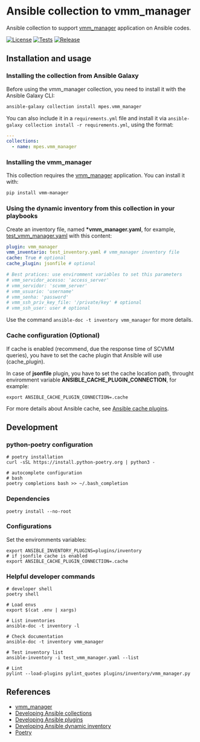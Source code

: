 # Ansible collection to vmm_manager

Ansible collection to support [vmm_manager](https://github.com/MP-ES/vmm_manager) application on Ansible codes.

[![License](https://img.shields.io/github/license/MP-ES/vmm_manager_ansible_collection.svg)](LICENSE)
[![Tests](https://github.com/MP-ES/vmm_manager_ansible_collection/workflows/Tests/badge.svg)](https://github.com/MP-ES/vmm_manager_ansible_collection/actions?query=workflow%3ATests)
[![Release](https://github.com/MP-ES/vmm_manager_ansible_collection/workflows/Release/badge.svg)](https://github.com/MP-ES/vmm_manager_ansible_collection/actions?query=workflow%3ARelease)

## Installation and usage

### Installing the collection from Ansible Galaxy

Before using the vmm_manager collection, you need to install it with the Ansible Galaxy CLI:

```sh
ansible-galaxy collection install mpes.vmm_manager
```

You can also include it in a `requirements.yml` file and install it via `ansible-galaxy collection install -r requirements.yml`, using the format:

```yaml
---
collections:
  - name: mpes.vmm_manager
```

### Installing the vmm_manager

This collection requires the [vmm_manager](https://github.com/MP-ES/vmm_manager) application. You can install it with:

```sh
pip install vmm-manager
```

### Using the dynamic inventory from this collection in your playbooks

Create an inventory file, named **\*vmm_manager.yaml**, for example, [test_vmm_manager.yaml](test_vmm_manager.yaml) with this content:

```yaml
plugin: vmm_manager
vmm_inventario: test_inventory.yaml # vmm_manager inventory file
cache: True # optional
cache_plugin: jsonfile # optional

# Best pratices: use enviromment variables to set this parameters
# vmm_servidor_acesso: 'access_server'
# vmm_servidor: 'scvmm_server'
# vmm_usuario: 'username'
# vmm_senha: 'password'
# vmm_ssh_priv_key_file: '/private/key' # optional
# vmm_ssh_user: user # optional
```

Use the command `ansible-doc -t inventory vmm_manager` for more details.

### Cache configuration (Optional)

If cache is enabled (recommend, due the response time of SCVMM queries), you have to set the cache plugin that Ansible will use (cache_plugin).

In case of **jsonfile** plugin, you have to set the cache location path, throught enviromment variable **ANSIBLE_CACHE_PLUGIN_CONNECTION**, for example:

```shell
export ANSIBLE_CACHE_PLUGIN_CONNECTION=.cache
```

For more details about Ansible cache, see [Ansible cache plugins](https://docs.ansible.com/ansible/latest/plugins/cache.html).

## Development

### python-poetry configuration

```shell
# poetry installation
curl -sSL https://install.python-poetry.org | python3 -

# autocomplete configuration
# bash
poetry completions bash >> ~/.bash_completion
```

### Dependencies

```shell
poetry install --no-root
```

### Configurations

Set the enviromments variables:

```shell
export ANSIBLE_INVENTORY_PLUGINS=plugins/inventory
# if jsonfile cache is enabled
export ANSIBLE_CACHE_PLUGIN_CONNECTION=.cache
```

### Helpful developer commands

```shell
# developer shell
poetry shell

# Load envs
export $(cat .env | xargs)

# List inventories
ansible-doc -t inventory -l

# Check documentation
ansible-doc -t inventory vmm_manager

# Test inventory list
ansible-inventory -i test_vmm_manager.yaml --list

# Lint
pylint --load-plugins pylint_quotes plugins/inventory/vmm_manager.py
```

## References

- [vmm_manager](https://github.com/MP-ES/vmm_manager)
- [Developing Ansible collections](https://docs.ansible.com/ansible/latest/dev_guide/developing_collections.html#developing-collections)
- [Developing Ansible plugins](https://docs.ansible.com/ansible/latest/dev_guide/developing_plugins.html#developing-plugins)
- [Developing Ansible dynamic inventory](https://docs.ansible.com/ansible/latest/dev_guide/developing_inventory.html#inventory-sources)
- [Poetry](https://python-poetry.org/)
